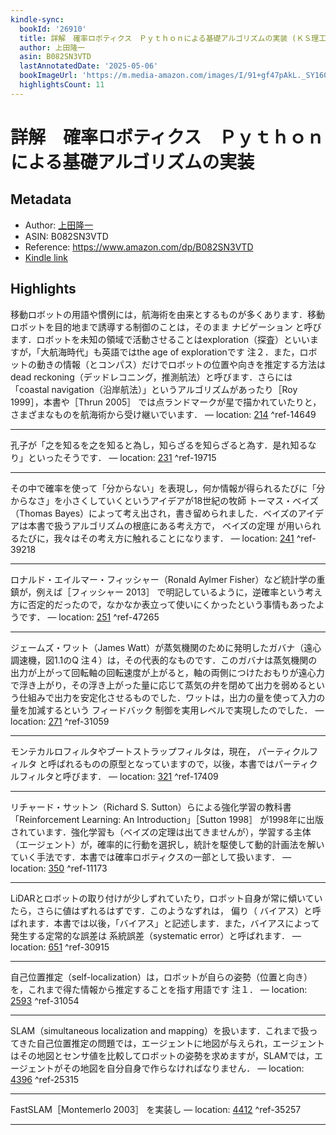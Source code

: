 ```yaml
---
kindle-sync:
  bookId: '26910'
  title: 詳解　確率ロボティクス　Ｐｙｔｈｏｎによる基礎アルゴリズムの実装 (ＫＳ理工学専門書)
  author: 上田隆一
  asin: B082SN3VTD
  lastAnnotatedDate: '2025-05-06'
  bookImageUrl: 'https://m.media-amazon.com/images/I/91+gf47pAkL._SY160.jpg'
  highlightsCount: 11
---
```

# 詳解　確率ロボティクス　Ｐｙｔｈｏｎによる基礎アルゴリズムの実装
## Metadata
* Author: [上田隆一](https://www.amazon.comundefined)
* ASIN: B082SN3VTD
* Reference: https://www.amazon.com/dp/B082SN3VTD
* [Kindle link](kindle://book?action=open&asin=B082SN3VTD)

## Highlights
移動ロボットの用語や慣例には，航海術を由来とするものが多くあります．移動ロボットを目的地まで誘導する制御のことは，そのまま ナビゲーション と呼びます．ロボットを未知の領域で活動させることはexploration（探査）といいますが，「大航海時代」も英語ではthe age of explorationです 注２．また，ロボットの動きの情報（とコンパス）だけでロボットの位置や向きを推定する方法はdead reckoning（デッドレコニング，推測航法）と呼びます．さらには「coastal navigation（沿岸航法）」というアルゴリズムがあったり［Roy 1999］，本書や［Thrun 2005］ では点ランドマークが星で描かれていたりと，さまざまなものを航海術から受け継いでいます． — location: [214](kindle://book?action=open&asin=B082SN3VTD&location=214) ^ref-14649

---
孔子が「之を知るを之を知ると為し，知らざるを知らざると為す．是れ知るなり」といったそうです． — location: [231](kindle://book?action=open&asin=B082SN3VTD&location=231) ^ref-19715

---
その中で確率を使って「分からない」を表現し，何か情報が得られるたびに「分からなさ」を小さくしていくというアイデアが18世紀の牧師 トーマス・ベイズ（Thomas Bayes）によって考え出され，書き留められました．ベイズのアイデアは本書で扱うアルゴリズムの根底にある考え方で， ベイズの定理 が用いられるたびに，我々はその考え方に触れることになります． — location: [241](kindle://book?action=open&asin=B082SN3VTD&location=241) ^ref-39218

---
ロナルド・エイルマー・フィッシャー（Ronald Aylmer Fisher）など統計学の重鎮が，例えば［フィッシャー 2013］ で明記しているように，逆確率という考え方に否定的だったので，なかなか表立って使いにくかったという事情もあったようです． — location: [251](kindle://book?action=open&asin=B082SN3VTD&location=251) ^ref-47265

---
ジェームズ・ワット（James Watt）が蒸気機関のために発明したガバナ（遠心調速機，図1.1のQ 注４）は，その代表的なものです．このガバナは蒸気機関の出力が上がって回転軸の回転速度が上がると，軸の両側につけたおもりが遠心力で浮き上がり，その浮き上がった量に応じて蒸気の弁を閉めて出力を弱めるという仕組みで出力を安定化させるものでした．ワットは，出力の量を使って入力の量を加減するという フィードバック 制御を実用レベルで実現したのでした． — location: [271](kindle://book?action=open&asin=B082SN3VTD&location=271) ^ref-31059

---
モンテカルロフィルタやブートストラップフィルタは，現在， パーティクルフィルタ と呼ばれるものの原型となっていますので，以後，本書ではパーティクルフィルタと呼びます． — location: [321](kindle://book?action=open&asin=B082SN3VTD&location=321) ^ref-17409

---
リチャード・サットン（Richard S. Sutton）らによる強化学習の教科書「Reinforcement Learning: An Introduction」［Sutton 1998］ が1998年に出版されています．強化学習も（ベイズの定理は出てきませんが），学習する主体（エージェント）が，確率的に行動を選択し，統計を駆使して動的計画法を解いていく手法です．本書では確率ロボティクスの一部として扱います． — location: [350](kindle://book?action=open&asin=B082SN3VTD&location=350) ^ref-11173

---
LiDARとロボットの取り付けが少しずれていたり，ロボット自身が常に傾いていたら，さらに値はずれるはずです．このようなずれは， 偏り（ バイアス）と呼ばれます．本書では以後，「バイアス」と記述します．また，バイアスによって発生する定常的な誤差は 系統誤差（systematic error）と呼ばれます． — location: [651](kindle://book?action=open&asin=B082SN3VTD&location=651) ^ref-30915

---
自己位置推定（self-localization）は，ロボットが自らの姿勢（位置と向き）を，これまで得た情報から推定することを指す用語です 注１． — location: [2593](kindle://book?action=open&asin=B082SN3VTD&location=2593) ^ref-31054

---
SLAM（simultaneous localization and mapping）を扱います．これまで扱ってきた自己位置推定の問題では，エージェントに地図が与えられ，エージェントはその地図とセンサ値を比較してロボットの姿勢を求めますが，SLAMでは，エージェントがその地図を自分自身で作らなければなりません． — location: [4396](kindle://book?action=open&asin=B082SN3VTD&location=4396) ^ref-25315

---
FastSLAM［Montemerlo 2003］ を実装し — location: [4412](kindle://book?action=open&asin=B082SN3VTD&location=4412) ^ref-35257

---
